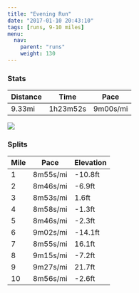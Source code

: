```yaml
---
title: "Evening Run"
date: "2017-01-10 20:43:10"
tags: [runs, 9-10 miles]
menu:
  nav:
    parent: "runs"
    weight: 130
---
```


### Stats

| Distance | Time | Pace |
|----------|------|------|
|9.33mi|1h23m52s|9m00s/mi|

<img src='https://maps.googleapis.com/maps/api/staticmap?maptype=roadmap&path=enc:_xjeIpgvLwJaCsB~Te@|ZtBfAcAz@T`FvEfTzEfNfCnBfA|L`FpKnHxCfLbUdFlRlFzc@m@sBt@lr@iBxWNdWjChR`FhP`PlSpUnIlEgLbEkFrB|@nByHhJmNjFcCh^l]xXvIwUeF_c@u_@gExAiJdOAlD}AfC{Bi@eMlS_SmGiFaE_J{NwFmSsBuS`C_mAaAcRj@lAoGsc@gHeXmKcPeDMoEcFeE_WwIeNs@}IkDmKEgG|@S}A{@x@kDXal@hFo@&key=AIzaSyC1MId7bFpkLXNAaYhBSTb8jLyiSqzbDtM&size=800x800&markers=color:yellow|label:S|53.47216,-2.24905&markers=color:green|label:F|53.4732,-2.2481399999999985'>

### Splits

| Mile | Pace | Elevation |
|------|------|-----------|
|1|8m55s/mi|-10.8ft|
|2|8m46s/mi|-6.9ft|
|3|8m53s/mi|1.6ft|
|4|8m58s/mi|-1.3ft|
|5|8m46s/mi|-2.3ft|
|6|9m02s/mi|-14.1ft|
|7|8m55s/mi|16.1ft|
|8|9m15s/mi|-7.2ft|
|9|9m27s/mi|21.7ft|
|10|8m56s/mi|-2.6ft|

